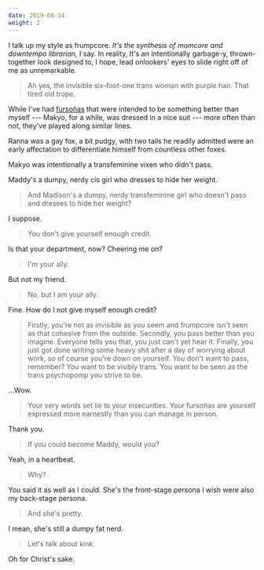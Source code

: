 ```yaml
---
date: 2019-08-14
weight: 2
---
```


I talk up my style as frumpcore. *It's the synthesis of momcore and downtempo librarian,* I say. In reality, It's an intentionally garbage-y, thrown-together look designed to, I hope, lead onlookers' eyes to slide right off of me as unremarkable.

> Ah yes, the invisible six-foot-one trans woman with purple hair. That tired old trope.

While I've had <a class="pulse" href="/furry/fursona">furso&ntilde;as</a> that were intended to be something better than myself --- Makyo, for a while, was dressed in a nice suit --- more often than not, they've played along similar lines.

Ranna was a gay fox, a bit pudgy, with two tails he readily admitted were an early affectation to differentiate himself from countless other foxes.

Makyo was intentionally a transfeminine vixen who didn't pass.

Maddy's a dumpy, nerdy cis girl who dresses to hide her weight.

> And Madison's a dumpy, nerdy transfeminine girl who doesn't pass and dresses to hide her weight?

I suppose.

> You don't give yourself enough credit.

Is that your department, now? Cheering me on?

> I'm your ally.

But not my friend.

> No, but I am your ally.

Fine. How do I not give myself enough credit?

> Firstly, you're not as invisible as you seem and frumpcore isn't seen as that cohesive from the outside. Secondly, you pass better than you imagine. Everyone tells you that, you just can't yet hear it. Finally, you just got done writing some heavy shit after a day of worrying about work, so of course you're down on yourself. You don't want to pass, remember? You want to be visibly trans. You want to be seen as the trans psychopomp you strive to be.

...Wow.

> Your very words set lie to your insecurities. Your furso&ntilde;as are yourself expressed more earnestly than you can manage in person.

Thank you.

> If you could become Maddy, would you?

Yeah, in a heartbeat.

> Why?

You said it as well as I could. She's the front-stage persona I wish were also my back-stage persona.

> And she's pretty.

I mean, she's still a dumpy fat nerd.

> Let's talk about kink.

Oh for Christ's sake.
